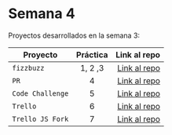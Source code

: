 # Semana 4 

Proyectos desarrollados en la semana 3:

| Proyecto | Práctica | Link al repo |
| ------------- |:-------------:| -----:|
|`fizzbuzz`|1, 2 ,3 |[Link al repo](https://github.com/Alexis96-2/fizzbuzz)|
|`PR`|4|[Link al repo](https://github.com/Alexis96-2/fizzbuzz-1)|
|`Code Challenge`|5|[Link al repo](https://github.com/Alexis96-2/Code-Challenge)|
|`Trello`|6|[Link al repo](https://github.com/LaunchX-InnovaccionVirtual/MissionNodeJS)|
|`Trello JS Fork`|7|[Link al repo](https://github.com/LaunchX-InnovaccionVirtual/MissionNodeJS)|
